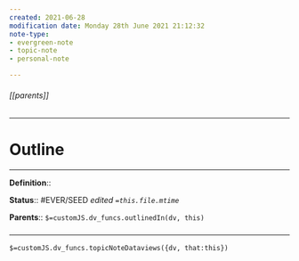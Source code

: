 ```yaml
---
created: 2021-06-28
modification date: Monday 28th June 2021 21:12:32
note-type: 
- evergreen-note
- topic-note
- personal-note

---
```


###### [[parents]]



---
# Outline


---

**Definition**::

**Status**::  #EVER/SEED
*edited `=this.file.mtime`*

**Parents**:: 
`$=customJS.dv_funcs.outlinedIn(dv, this)`
	


### <hr class="dataviews"/>
`$=customJS.dv_funcs.topicNoteDataviews({dv, that:this})`